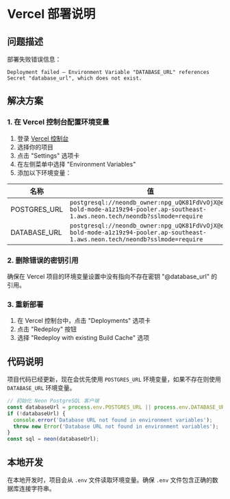 # Vercel 部署说明

## 问题描述
部署失败错误信息：
```
Deployment failed — Environment Variable "DATABASE_URL" references Secret "database_url", which does not exist.
```

## 解决方案

### 1. 在 Vercel 控制台配置环境变量

1. 登录 [Vercel 控制台](https://vercel.com/dashboard)
2. 选择你的项目
3. 点击 "Settings" 选项卡
4. 在左侧菜单中选择 "Environment Variables"
5. 添加以下环境变量：

| 名称 | 值 |
|------|-----|
| POSTGRES_URL | `postgresql://neondb_owner:npg_uQK81FdVvOjX@ep-bold-mode-a1z19z94-pooler.ap-southeast-1.aws.neon.tech/neondb?sslmode=require` |
| DATABASE_URL | `postgresql://neondb_owner:npg_uQK81FdVvOjX@ep-bold-mode-a1z19z94-pooler.ap-southeast-1.aws.neon.tech/neondb?sslmode=require` |

### 2. 删除错误的密钥引用

确保在 Vercel 项目的环境变量设置中没有指向不存在密钥 "@database_url" 的引用。

### 3. 重新部署

1. 在 Vercel 控制台中，点击 "Deployments" 选项卡
2. 点击 "Redeploy" 按钮
3. 选择 "Redeploy with existing Build Cache" 选项

## 代码说明

项目代码已经更新，现在会优先使用 `POSTGRES_URL` 环境变量，如果不存在则使用 `DATABASE_URL` 环境变量。

```javascript
// 初始化 Neon PostgreSQL 客户端
const databaseUrl = process.env.POSTGRES_URL || process.env.DATABASE_URL;
if (!databaseUrl) {
  console.error('Database URL not found in environment variables');
  throw new Error('Database URL not found in environment variables');
}
const sql = neon(databaseUrl);
```

## 本地开发

在本地开发时，项目会从 `.env` 文件读取环境变量。确保 `.env` 文件包含正确的数据库连接字符串。